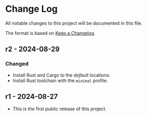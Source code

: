 # Change Log

All notable changes to this project will be documented in this file.

The format is based on [Keep a Changelog](http://keepachangelog.com/).

## r2 - 2024-08-29

### Changed
- Install Rust and Cargo to the *default* locations.
- Install Rust toolchain with the `minimal` profile.

## r1 - 2024-08-27

- This is the first public release of this project.
